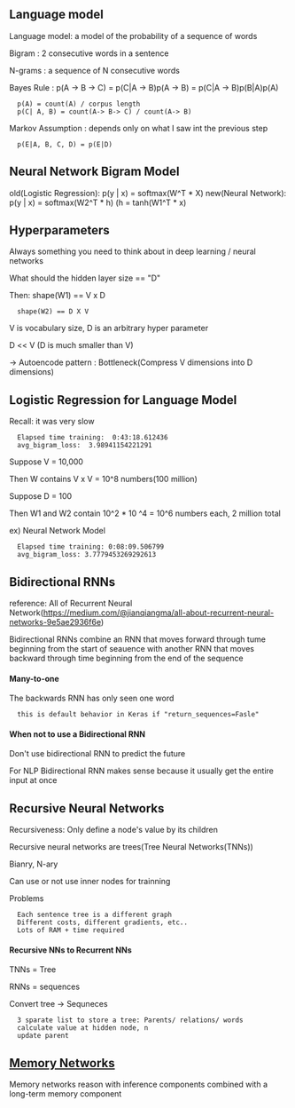 ## Language model

Language model: a model of the probability of a sequence of words

Bigram : 2 consecutive words in a sentence

N-grams : a sequence of N consecutive words

Bayes Rule : p(A -> B -> C) = p(C|A -> B)p(A -> B) = p(C|A -> B)p(B|A)p(A)

      p(A) = count(A) / corpus length
      p(C| A, B) = count(A-> B-> C) / count(A-> B)

Markov Assumption : depends only on what I saw int the previous step

      p(E|A, B, C, D) = p(E|D)
      

## Neural Network Bigram Model

old(Logistic Regression): p(y | x) = softmax(W^T * X)
new(Neural Network): p(y | x) = softmax(W2^T * h)  (h = tanh(W1^T * x)


## Hyperparameters

Always something you need to think about in deep learning / neural networks

What should the hidden layer size == "D"

Then: shape(W1) == V x D

      shape(W2) == D X V

V is vocabulary size, D is an arbitrary hyper parameter

D << V (D is much smaller than V)

-> Autoencode pattern : Bottleneck(Compress V dimensions into D dimensions)



## Logistic Regression for Language Model

Recall: it was very slow

      Elapsed time training:  0:43:18.612436
      avg_bigram_loss:  3.98941154221291

Suppose V = 10,000

Then W contains V x V = 10^8 numbers(100 million)

Suppose D = 100

Then W1 and W2 contain 10^2 * 10 ^4 = 10^6 numbers each, 2 million total

ex) Neural Network Model

      Elapsed time training: 0:08:09.506799
      avg_bigram_loss: 3.7779453269292613



## Bidirectional RNNs

reference: All of Recurrent Neural Network(https://medium.com/@jianqiangma/all-about-recurrent-neural-networks-9e5ae2936f6e)

Bidirectional RNNs combine an RNN that moves forward through tume beginning from the start of
seauence with another RNN that moves backward through time beginning from the end of the sequence

#### Many-to-one
The backwards RNN has only seen one word

      this is default behavior in Keras if "return_sequences=Fasle"

#### When not to use a Bidirectional RNN

Don't use bidirectional RNN to predict the future

For NLP Bidirectional RNN makes sense because it usually get the entire input at once


## Recursive Neural Networks

Recursiveness: Only define a node's value by its children

Recursive neural networks are trees(Tree Neural Networks(TNNs))

Bianry, N-ary

Can use or not use inner nodes for trainning

Problems

      Each sentence tree is a different graph
      Different costs, different gradients, etc..
      Lots of RAM + time required


#### Recursive NNs to Recurrent NNs

TNNs = Tree

RNNs = sequences

Convert tree -> Sequneces

      3 sparate list to store a tree: Parents/ relations/ words
      calculate value at hidden node, n
      update parent
      

## [Memory Networks](https://arxiv.org/abs/1410.3916)

Memory networks reason with inference components combined with a long-term memory component
